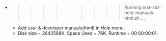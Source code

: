 * >>>>>>>>> Running inst-std-help-manuals-html.sh ...
  * Add user & developer manuals(html) in Help menu.
  * Disk size = 2642588K. Space Used = 76K. Runtime = 00:00:00:01.
